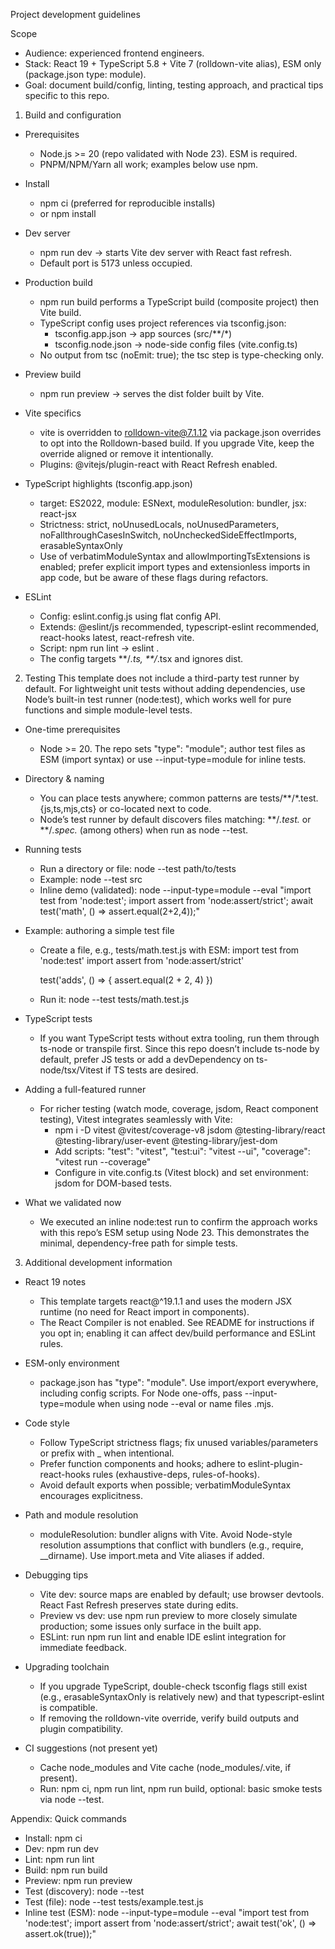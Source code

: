 Project development guidelines

Scope
- Audience: experienced frontend engineers.
- Stack: React 19 + TypeScript 5.8 + Vite 7 (rolldown-vite alias), ESM only (package.json type: module).
- Goal: document build/config, linting, testing approach, and practical tips specific to this repo.

1) Build and configuration
- Prerequisites
  - Node.js >= 20 (repo validated with Node 23). ESM is required.
  - PNPM/NPM/Yarn all work; examples below use npm.

- Install
  - npm ci (preferred for reproducible installs)
  - or npm install

- Dev server
  - npm run dev → starts Vite dev server with React fast refresh.
  - Default port is 5173 unless occupied.

- Production build
  - npm run build performs a TypeScript build (composite project) then Vite build.
  - TypeScript config uses project references via tsconfig.json:
    - tsconfig.app.json → app sources (src/**/*)
    - tsconfig.node.json → node-side config files (vite.config.ts)
  - No output from tsc (noEmit: true); the tsc step is type-checking only.

- Preview build
  - npm run preview → serves the dist folder built by Vite.

- Vite specifics
  - vite is overridden to rolldown-vite@7.1.12 via package.json overrides to opt into the Rolldown-based build. If you upgrade Vite, keep the override aligned or remove it intentionally.
  - Plugins: @vitejs/plugin-react with React Refresh enabled.

- TypeScript highlights (tsconfig.app.json)
  - target: ES2022, module: ESNext, moduleResolution: bundler, jsx: react-jsx
  - Strictness: strict, noUnusedLocals, noUnusedParameters, noFallthroughCasesInSwitch, noUncheckedSideEffectImports, erasableSyntaxOnly
  - Use of verbatimModuleSyntax and allowImportingTsExtensions is enabled; prefer explicit import types and extensionless imports in app code, but be aware of these flags during refactors.

- ESLint
  - Config: eslint.config.js using flat config API.
  - Extends: @eslint/js recommended, typescript-eslint recommended, react-hooks latest, react-refresh vite.
  - Script: npm run lint → eslint .
  - The config targets **/*.ts, **/*.tsx and ignores dist.

2) Testing
This template does not include a third-party test runner by default. For lightweight unit tests without adding dependencies, use Node’s built-in test runner (node:test), which works well for pure functions and simple module-level tests.

- One-time prerequisites
  - Node >= 20. The repo sets "type": "module"; author test files as ESM (import syntax) or use --input-type=module for inline tests.

- Directory & naming
  - You can place tests anywhere; common patterns are tests/**/*.test.{js,ts,mjs,cts} or co-located next to code.
  - Node’s test runner by default discovers files matching: **/*.test.* or **/*.spec.* (among others) when run as node --test.

- Running tests
  - Run a directory or file: node --test path/to/tests
  - Example: node --test src
  - Inline demo (validated):
    node --input-type=module --eval "import test from 'node:test'; import assert from 'node:assert/strict'; await test('math', () => assert.equal(2+2,4));"

- Example: authoring a simple test file
  - Create a file, e.g., tests/math.test.js with ESM:
    import test from 'node:test'
    import assert from 'node:assert/strict'

    test('adds', () => {
      assert.equal(2 + 2, 4)
    })

  - Run it: node --test tests/math.test.js

- TypeScript tests
  - If you want TypeScript tests without extra tooling, run them through ts-node or transpile first. Since this repo doesn’t include ts-node by default, prefer JS tests or add a devDependency on ts-node/tsx/Vitest if TS tests are desired.

- Adding a full-featured runner
  - For richer testing (watch mode, coverage, jsdom, React component testing), Vitest integrates seamlessly with Vite:
    - npm i -D vitest @vitest/coverage-v8 jsdom @testing-library/react @testing-library/user-event @testing-library/jest-dom
    - Add scripts: "test": "vitest", "test:ui": "vitest --ui", "coverage": "vitest run --coverage"
    - Configure in vite.config.ts (Vitest block) and set environment: jsdom for DOM-based tests.

- What we validated now
  - We executed an inline node:test run to confirm the approach works with this repo’s ESM setup using Node 23. This demonstrates the minimal, dependency-free path for simple tests.

3) Additional development information
- React 19 notes
  - This template targets react@^19.1.1 and uses the modern JSX runtime (no need for React import in components).
  - The React Compiler is not enabled. See README for instructions if you opt in; enabling it can affect dev/build performance and ESLint rules.

- ESM-only environment
  - package.json has "type": "module". Use import/export everywhere, including config scripts. For Node one-offs, pass --input-type=module when using node --eval or name files .mjs.

- Code style
  - Follow TypeScript strictness flags; fix unused variables/parameters or prefix with _ when intentional.
  - Prefer function components and hooks; adhere to eslint-plugin-react-hooks rules (exhaustive-deps, rules-of-hooks).
  - Avoid default exports when possible; verbatimModuleSyntax encourages explicitness.

- Path and module resolution
  - moduleResolution: bundler aligns with Vite. Avoid Node-style resolution assumptions that conflict with bundlers (e.g., require, __dirname). Use import.meta and Vite aliases if added.

- Debugging tips
  - Vite dev: source maps are enabled by default; use browser devtools. React Fast Refresh preserves state during edits.
  - Preview vs dev: use npm run preview to more closely simulate production; some issues only surface in the built app.
  - ESLint: run npm run lint and enable IDE eslint integration for immediate feedback.

- Upgrading toolchain
  - If you upgrade TypeScript, double-check tsconfig flags still exist (e.g., erasableSyntaxOnly is relatively new) and that typescript-eslint is compatible.
  - If removing the rolldown-vite override, verify build outputs and plugin compatibility.

- CI suggestions (not present yet)
  - Cache node_modules and Vite cache (node_modules/.vite, if present).
  - Run: npm ci, npm run lint, npm run build, optional: basic smoke tests via node --test.

Appendix: Quick commands
- Install: npm ci
- Dev: npm run dev
- Lint: npm run lint
- Build: npm run build
- Preview: npm run preview
- Test (discovery): node --test
- Test (file): node --test tests/example.test.js
- Inline test (ESM): node --input-type=module --eval "import test from 'node:test'; import assert from 'node:assert/strict'; await test('ok', () => assert.ok(true));"